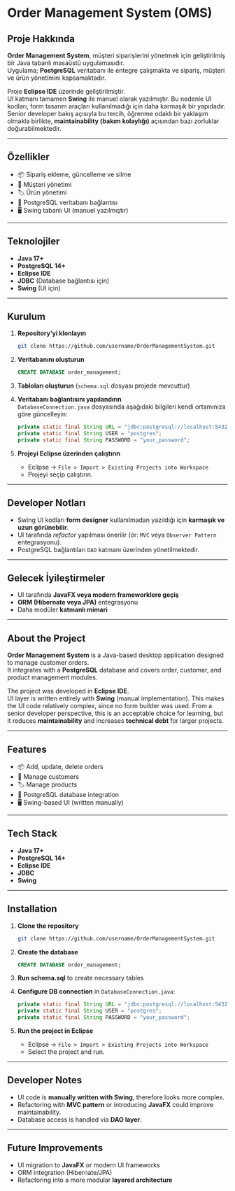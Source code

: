 # Order Management System (OMS)

## Proje Hakkında
**Order Management System**, müşteri siparişlerini yönetmek için geliştirilmiş bir Java tabanlı masaüstü uygulamasıdır.  
Uygulama; **PostgreSQL** veritabanı ile entegre çalışmakta ve sipariş, müşteri ve ürün yönetimini kapsamaktadır.  

Proje **Eclipse IDE** üzerinde geliştirilmiştir.  
UI katmanı tamamen **Swing** ile manuel olarak yazılmıştır. Bu nedenle UI kodları, form tasarım araçları kullanılmadığı için daha karmaşık bir yapıdadır. Senior developer bakış açısıyla bu tercih, öğrenme odaklı bir yaklaşım olmakla birlikte, **maintainability (bakım kolaylığı)** açısından bazı zorluklar doğurabilmektedir.

---

## Özellikler
- 📦 Sipariş ekleme, güncelleme ve silme  
- 👤 Müşteri yönetimi  
- 🏷️ Ürün yönetimi  
- 🔗 PostgreSQL veritabanı bağlantısı  
- 🖥️ Swing tabanlı UI (manuel yazılmıştır)  

---

## Teknolojiler
- **Java 17+**  
- **PostgreSQL 14+**  
- **Eclipse IDE**  
- **JDBC** (Database bağlantısı için)  
- **Swing** (UI için)  

---

## Kurulum
1. **Repository’yi klonlayın**  
   ```bash
   git clone https://github.com/username/OrderManagementSystem.git
   ```

2. **Veritabanını oluşturun**  
   ```sql
   CREATE DATABASE order_management;
   ```

3. **Tabloları oluşturun** (`schema.sql` dosyası projede mevcuttur)  

4. **Veritabanı bağlantısını yapılandırın**  
   `DatabaseConnection.java` dosyasında aşağıdaki bilgileri kendi ortamınıza göre güncelleyin:  
   ```java
   private static final String URL = "jdbc:postgresql://localhost:5432/order_management";
   private static final String USER = "postgres";
   private static final String PASSWORD = "your_password";
   ```

5. **Projeyi Eclipse üzerinden çalıştırın**  
   - Eclipse → `File > Import > Existing Projects into Workspace`  
   - Projeyi seçip çalıştırın.  

---

## Developer Notları
- Swing UI kodları **form designer** kullanılmadan yazıldığı için **karmaşık ve uzun görünebilir**.  
- UI tarafında *refactor* yapılması önerilir (ör: `MVC` veya `Observer Pattern` entegrasyonu).  
- PostgreSQL bağlantıları `DAO` katmanı üzerinden yönetilmektedir.  

---

## Gelecek İyileştirmeler
- UI tarafında **JavaFX veya modern frameworklere geçiş**  
- **ORM (Hibernate veya JPA)** entegrasyonu  
- Daha modüler **katmanlı mimari**  

---

## About the Project 
**Order Management System** is a Java-based desktop application designed to manage customer orders.  
It integrates with a **PostgreSQL** database and covers order, customer, and product management modules.  

The project was developed in **Eclipse IDE**.  
UI layer is written entirely with **Swing** (manual implementation). This makes the UI code relatively complex, since no form builder was used. From a senior developer perspective, this is an acceptable choice for learning, but it reduces **maintainability** and increases **technical debt** for larger projects.

---

## Features
- 📦 Add, update, delete orders  
- 👤 Manage customers  
- 🏷️ Manage products  
- 🔗 PostgreSQL database integration  
- 🖥️ Swing-based UI (written manually)  

---

## Tech Stack
- **Java 17+**  
- **PostgreSQL 14+**  
- **Eclipse IDE**  
- **JDBC**  
- **Swing**  

---

## Installation
1. **Clone the repository**  
   ```bash
   git clone https://github.com/username/OrderManagementSystem.git
   ```

2. **Create the database**  
   ```sql
   CREATE DATABASE order_management;
   ```

3. **Run schema.sql** to create necessary tables  

4. **Configure DB connection** in `DatabaseConnection.java`:  
   ```java
   private static final String URL = "jdbc:postgresql://localhost:5432/order_management";
   private static final String USER = "postgres";
   private static final String PASSWORD = "your_password";
   ```

5. **Run the project in Eclipse**  
   - Eclipse → `File > Import > Existing Projects into Workspace`  
   - Select the project and run.  

---

## Developer Notes
- UI code is **manually written with Swing**, therefore looks more complex.  
- Refactoring with **MVC pattern** or introducing **JavaFX** could improve maintainability.  
- Database access is handled via **DAO layer**.  

---

## Future Improvements
- UI migration to **JavaFX** or modern UI frameworks  
- ORM integration (Hibernate/JPA)  
- Refactoring into a more modular **layered architecture**  
